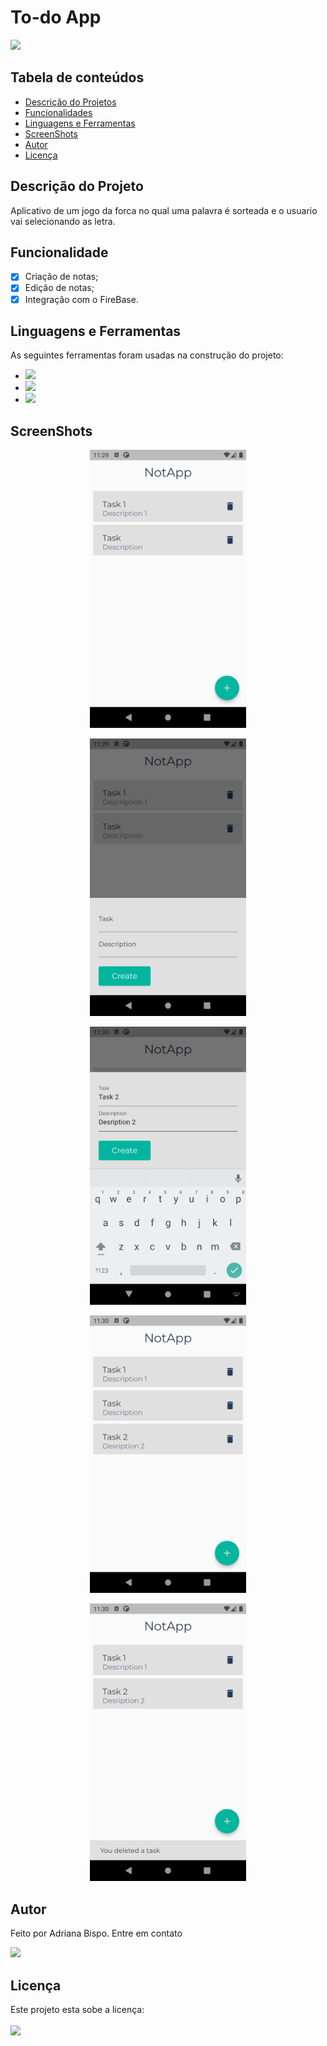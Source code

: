 <h1>To-do App</h1>

<img src="http://img.shields.io/static/v1?label=STATUS&message=CONCLUIDO&color=GREEN&style=for-the-badge"/>

<h2 id="sumario">Tabela de conteúdos</h2>
<ul>
    <li><a href="#sobre">Descrição do Projetos</a></li>
    <li><a href="#funcionalidade">Funcionalidades</a></li>
    <li><a href="#linguagem">Linguagens e Ferramentas</a></li>
    <li><a href="#screenshot">ScreenShots</a></li>
    <li><a href='#autor'>Autor</a></li>
    <li><a href=#licenca>Licença</a></li>
</ul>
<!-- final sumario -->

<h2 id='sobre'>Descrição do Projeto</h2>

<p>
Aplicativo de um jogo da forca no qual uma palavra é sorteada e o usuario vai selecionando as letra. 
</p>
<!--final sobre -->

<h2 id='funcionalidade'>Funcionalidade</h2>

- [X] Criação de notas;
- [X] Edição de notas;
- [X] Integração com o FireBase.

<!-- final funcionalidades -->
<h2 id='linguagem'>Linguagens e Ferramentas</h2>

<p>
As seguintes ferramentas foram usadas na construção do projeto:
</p>
<ul>
  <li><img src="https://img.shields.io/badge/Dart-0175C2?style=for-the-badge&logo=dart&logoColor=white">
  </li>
  <li><img src="https://img.shields.io/badge/Flutter-02569B?style=for-the-badge&logo=flutter&logoColor=white"></li>
    <li><img src="https://img.shields.io/badge/Firebase-F29D0C?style=for-the-badge&logo=firebase&logoColor=white"></li>
</ul>
<!-- final linguagens -->
<h2 id="screenshot">ScreenShots</h2>

<p align="center"> 
  <img src="screenshot/todo_app_ (1).png" width="250px">
  </p>

    
<p align="center"> 
  <img src="screenshot/todo_app_ (2).png" width="250px"/>
</p>

<p align="center"> 
  <img src="screenshot/todo_app_ (3).png" width="250px"/>
</p>

<p align="center"> 
  <img src="screenshot/todo_app_ (4).png" width="250px"/>
</p>

<p align="center"> 
  <img src="screenshot/todo_app_ (5).png" width="250px"/>
</p>


<h2 id="autor">Autor</h2>

  <p>Feito por Adriana Bispo. Entre em contato</p>
  <a href="mailto:adriana.bispo283@gmail.com"><img src="https://img.shields.io/badge/Gmail-D14836?style=for-the-badge&logo=gmail&logoColor=white" target="_blank"></a>

<h2 id='licenca'>Licença</h2>
Este projeto esta sobe a licença: 
</br></br> <img src="http://img.shields.io/static/v1?label=License&message=MIT&color=green&style=for-the-badge"/>

